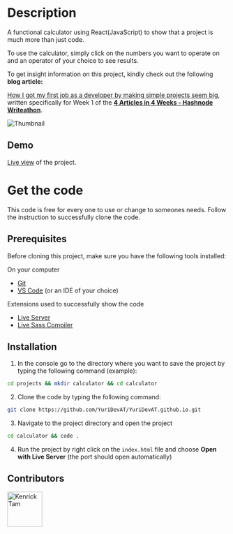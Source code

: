 # Description

A functional calculator using React(JavaScript) to show that a project is much more than just code.

To use the calculator, simply click on the numbers you want to operate on and an operator of your choice to see results.

To get insight information on this project, kindly check out the following
**blog article:**

[How I got my first job as a developer by making simple projects seem big](https://yuridevat.hashnode.dev/how-i-got-my-first-job-as-a-developer),
written specifically for Week 1 of the [**4 Articles in 4 Weeks - Hashnode Writeathon**](https://townhall.hashnode.com/4-articles-in-4-weeks-hashnode-writeathon).

![Thumbnail](https://github.com/YuriDevAT/calculator/blob/main/assets/calculator.png)

## Demo

[Live view](https://knrktam.github.io/calculator/) of the project.

# Get the code

This code is free for every one to use or change to someones needs. Follow the instruction to successfully clone the code.

## Prerequisites

Before cloning this project, make sure you have the following tools installed:

On your computer

- [Git](https://git-scm.com/downloads)
- [VS Code](https://code.visualstudio.com/download) (or an IDE of your choice)

Extensions used to successfully show the code

- [Live Server](https://marketplace.visualstudio.com/items?itemName=ritwickdey.LiveServer)
- [Live Sass Compiler](https://marketplace.visualstudio.com/items?itemName=ritwickdey.live-sass)

## Installation

1. In the console go to the directory where you want to save the project by typing the following command (example):

```bash
cd projects && mkdir calculator && cd calculator
```

2. Clone the code by typing the following command:

```bash
git clone https://github.com/YuriDevAT/YuriDevAT.github.io.git
```

3. Navigate to the project directory and open the project

```bash
cd calculator && code .
```

4. Run the project by right click on the `index.html` file and choose **Open with Live Server** (the port should open automatically)


## Contributors

[//]: contributor-faces

<a href="https://github.com/KnrkTam"><img src="https://avatars.githubusercontent.com/u/99338991?s=96&v=4" title="Kenrick Tam" width="80" height="80"></a>

[//]: contributor-faces